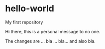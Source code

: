 # hello-world
My first repository

Hi there, this is a personal message to no one.

The changes are ... bla ... bla... and also bla.

